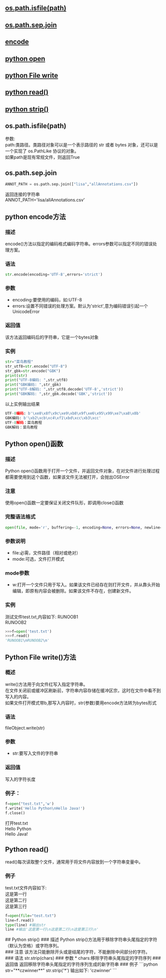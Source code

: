 ## [os.path.isfile(path)](#os.path.isfile)
## [os.path.sep.join](#os.path.sep.join)
## [encode](#encode)
## [python open](#python_open)
## [python File write](#python_File_write)
## [python read()](#python_read)
## [python strip()](#python_strip)
<div id="os.path.isfile"></div>

## os.path.isfile(path)  

参数:  
path:类路径。类路径对象可以是一个表示路径的 str 或者 bytes 对象，还可以是一个实现了 os.PathLike 协议的对象。  
如果path是现有常规文件，则返回True

<div id="os.path.sep.join"></div>

## os.path.sep.join

```python
ANNOT_PATH = os.path.sep.join(["lisa","allAnnotations.csv"])
```
返回连接的字符串<br>
ANNOT_PATH='lisa/allAnnotations.csv'<br>

<div id="encode"></div>

## python encode方法
### 描述
encode()方法以指定的编码格式编码字符串。errors参数可以指定不同的错误处理方案。
### 语法
```python
str.encode(encoding='UTF-8',errors='strict')
```
### 参数
* encoding:要使用的编码，如:UTF-8
* errors:设置不同错误的处理方案。默认为'strict',意为编码错误引起一个UnicodeError
### 返回值
该方法返回编码后的字符串，它是一个bytes对象
### 实例
```python
str="菜鸟教程"
str_utf8=str.encode("UTF-8")
str_gbk=str.encode("GBK")
print(str)
print("UTF-8编码: ",str_utf8)
print("GBK编码: ",str_gbk)
print("UTF-8解码: ",str_utf8.decode('UTF-8','strict'))
print("GBK解码: ",str_gbk.decode('GBK','strict'))
```
以上实例输出结果
```python
UTF-8编码: b'\xe8\x8f\x9c\xe9\xb8\x9f\xe6\x95\x99\xe7\xa8\x8b'
GBK编码: b'\xb2\xcb\xc4\xf1\xbd\xcc\xb3\xcc'
UTF-8解码：菜鸟教程
GBK解码：菜鸟教程
```

<div id="python_open"></div>

## Python open()函数
### 描述
Python open()函数用于打开一个文件，并返回文件对象，在对文件进行处理过程都需要使用到这个函数，如果该文件无法被打开，会抛出OSError
### 注意
使用open()函数一定要保证关闭文件队形，即调用close()函数
### 完整语法格式
```python
open(file, mode='r', buffering=-1, encoding=None, errors=None, newline=None, closefd=True, opener=None)
```
### 参数说明
* file:必需，文件路径（相对或绝对）
* mode:可选，文件打开模式
### mode参数
* w:打开一个文件只用于写入。如果该文件已经存在则打开文件，并从靠头开始编辑，即原有内容会被删除。如果该文件不存在，创建新文件。
### 实例
测试文件test.txt,内容如下:
RUNOOB1<br>
RUNOOB2
```python
>>>f=open('test.txt')
>>>f.read()
'RUNOOB1\nRUNOOB2\n'
```

<div id="python_File_write"></div>

## Python File write()方法
### 概述
write()方法用于向文件红写入指定字符串。<br>
在文件关闭前或缓冲区刷新前，字符串内容存储在缓冲区宗，这时在文件中看不到写入的内容。<br>
如果文件打开模式带b,那写入内容时，str(参数)要用encode方法转为bytes形式<br>
### 语法
fileObject.write(str)
### 参数
* str:要写入文件的字符串
### 返回值
写入的字符长度
### 例子：
```python
f=open("test.txt",'w')
f.write('Hello Python\nHello Java!')
f.close()
```
打开test.txt<br>
Hello Python<br>
Hello Java!<br>

<div id="python_read"</div>

## Python read()
read()每次读取整个文件，通常用于将文件内容放到一个字符串变量中。<br>
### 例子
test.txt文件内容如下:<br>
这是第一行<br>
这是第二行<br>
这是第三行<br>
```python
f=open(file="test.txt")
line=f.read()
type(line) #输出str
line #输出'这是第一行\n这是第二行\n这是第三行\n'
```

<div id="python_strip"></div>
## Python strip()
### 描述
Python strip()方法用于移除字符串头尾指定的字符（默认为空格）或字符序列。<br>
### 注意
该方法只能删除开头或是结尾的字符，不能删除中间部分的字符。<br>
### 语法
str.strip(chars)
### 参数
* chars:移除字符串头尾指定的字符序列
### 返回值
返回移除字符串头尾指定的字符序列生成的新字符串
### 例子
```python
str="**czwinner**"
str.strip('*')
输出如下:
'czwinner'
```
